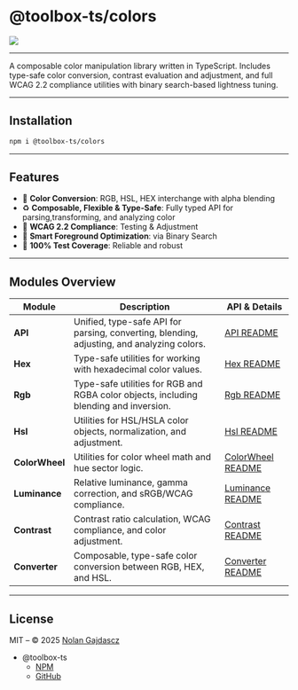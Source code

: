 # @toolbox-ts/colors

![](https://img.shields.io/badge/coverage-100%25-brightgreen)

---

A composable color manipulation library written in TypeScript. Includes
type-safe color conversion, contrast evaluation and adjustment, and full WCAG
2.2 compliance utilities with binary search-based lightness tuning.

---

## Installation

```bash
npm i @toolbox-ts/colors
```

---

## Features

- 🎨 **Color Conversion**: RGB, HSL, HEX interchange with alpha blending
- ♻️ **Composable, Flexible & Type-Safe**: Fully typed API for
  parsing,transforming, and analyzing color
- 🚥 **WCAG 2.2 Compliance**: Testing & Adjustment
- 🧠 **Smart Foreground Optimization**: via Binary Search
- 🧪 **100% Test Coverage**: Reliable and robust

---

## Modules Overview

| Module         | Description                                                                                | API & Details                                               |
| -------------- | ------------------------------------------------------------------------------------------ | ----------------------------------------------------------- |
| **API**        | Unified, type-safe API for parsing, converting, blending, adjusting, and analyzing colors. | [API README](./src/api/README.md)                           |
| **Hex**        | Type-safe utilities for working with hexadecimal color values.                             | [Hex README](./src/api/modules/hex/README.md)               |
| **Rgb**        | Type-safe utilities for RGB and RGBA color objects, including blending and inversion.      | [Rgb README](./src/api/modules/rgb/README.md)               |
| **Hsl**        | Utilities for HSL/HSLA color objects, normalization, and adjustment.                       | [Hsl README](./src/api/modules/hsl/README.md)               |
| **ColorWheel** | Utilities for color wheel math and hue sector logic.                                       | [ColorWheel README](./src/api/modules/colorWheel/README.md) |
| **Luminance**  | Relative luminance, gamma correction, and sRGB/WCAG compliance.                            | [Luminance README](./src/api/modules/luminance/README.md)   |
| **Contrast**   | Contrast ratio calculation, WCAG compliance, and color adjustment.                         | [Contrast README](./src/api/modules/contrast/README.md)     |
| **Converter**  | Composable, type-safe color conversion between RGB, HEX, and HSL.                          | [Converter README](./src/api/modules/converter/README.md)   |

---

## License

MIT – © 2025 [Nolan Gajdascz](https://github.com/gajdascz)

- @toolbox-ts
  - [NPM](https://www.npmjs.com/org/toolbox-ts)
  - [GitHub](https://github.com/toolbox-ts/toolbox-ts)
